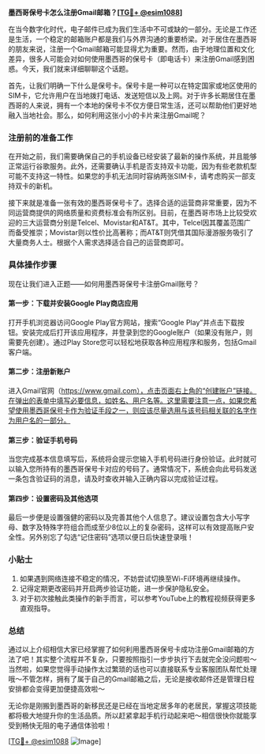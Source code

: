 **墨西哥保号卡怎么注册Gmail邮箱？[[TG💪+ @esim1088](https://t.me/s/esim1088)]**

在当今数字化时代，电子邮件已成为我们生活中不可或缺的一部分。无论是工作还是生活，一个稳定的邮箱账户都是我们与外界沟通的重要桥梁。对于居住在墨西哥的朋友来说，注册一个Gmail邮箱可能显得尤为重要。然而，由于地理位置和文化差异，很多人可能会对如何使用墨西哥的保号卡（即电话卡）来注册Gmail感到困惑。今天，我们就来详细聊聊这个话题。

首先，让我们明确一下什么是保号卡。保号卡是一种可以在特定国家或地区使用的SIM卡，它允许用户在当地拨打电话、发送短信以及上网。对于许多长期居住在墨西哥的人来说，拥有一个本地的保号卡不仅方便日常生活，还可以帮助他们更好地融入当地社会。那么，如何利用这张小小的卡片来注册Gmail呢？

### 注册前的准备工作

在开始之前，我们需要确保自己的手机设备已经安装了最新的操作系统，并且能够正常运行谷歌服务。此外，还需要确认手机是否支持双卡功能，因为有些老款机型可能不支持这一特性。如果您的手机无法同时容纳两张SIM卡，请考虑购买一部支持双卡的新机。

接下来就是准备一张有效的墨西哥保号卡了。选择合适的运营商非常重要，因为不同运营商提供的网络质量和资费标准会有所区别。目前，在墨西哥市场上比较受欢迎的三大运营商分别是Telcel、Movistar和AT&T。其中，Telcel因其覆盖范围广而备受推崇；Movistar则以性价比高著称；而AT&T则凭借其国际漫游服务吸引了大量商务人士。根据个人需求选择适合自己的运营商即可。

### 具体操作步骤

现在让我们进入正题——如何用墨西哥保号卡注册Gmail账号？

#### 第一步：下载并安装Google Play商店应用

打开手机浏览器访问Google Play官方网站，搜索“Google Play”并点击下载按钮。安装完成后打开该应用程序，并登录到您的Google账户（如果没有账户，则需要先创建）。通过Play Store您可以轻松地获取各种应用程序和服务，包括Gmail客户端。

#### 第二步：注册新账户

进入Gmail官网（https://www.gmail.com），点击页面右上角的“创建账户”链接。在弹出的表单中填写必要信息，如姓名、用户名等。这里需要注意一点，如果您希望使用墨西哥保号卡作为验证手段之一，则应该尽量选用与该号码相关联的名字作为用户名的一部分。

#### 第三步：验证手机号码

当您完成基本信息填写后，系统将会提示您输入手机号码进行身份验证。此时就可以输入您所持有的墨西哥保号卡对应的号码了。通常情况下，系统会向此号码发送一条包含验证码的消息，请及时查收并输入正确内容以完成验证过程。

#### 第四步：设置密码及其他选项

最后一步便是设置强健的密码以及完善其他个人信息了。建议设置包含大小写字母、数字及特殊字符组合而成至少8位以上的复杂密码，这样可以有效提高账户安全性。另外别忘了勾选“记住密码”选项以便日后快速登录哦！

### 小贴士

1. 如果遇到网络连接不稳定的情况，不妨尝试切换至Wi-Fi环境再继续操作。
2. 记得定期更改密码并开启两步验证功能，进一步保护隐私安全。
3. 对于初次接触此类操作的新手而言，可以参考YouTube上的教程视频获得更多直观指导。

### 总结

通过以上介绍相信大家已经掌握了如何利用墨西哥保号卡成功注册Gmail邮箱的方法了吧！其实整个流程并不复杂，只要按照指引一步步执行下去就完全没问题啦～当然啦，如果您觉得手动操作太过繁琐的话也可以直接联系专业客服团队帮忙处理哦～不管怎样，拥有了属于自己的Gmail邮箱之后，无论是接收邮件还是管理日程安排都会变得更加便捷高效啦～

无论你是刚搬到墨西哥的新移民还是已经在当地定居多年的老居民，掌握这项技能都将极大地提升你的生活品质。所以赶紧拿起手机行动起来吧～相信很快你就能享受到畅快无阻的电子通信体验啦！

[[TG💪+ @esim1088](https://t.me/s/esim1088) ![Image](https://i.postimg.cc/4NQfJmqS/Snipaste-2025-05-13-00-14-12.png)]
